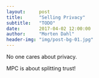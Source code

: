 ```yaml
---
layout:     post
title:      "Selling Privacy"
subtitle:   "TODO"
date:       2017-04-02 12:00:00
author:     "Morten Dahl"
header-img: "img/post-bg-01.jpg"
---
```


No one cares about privacy.

MPC is about splitting trust!